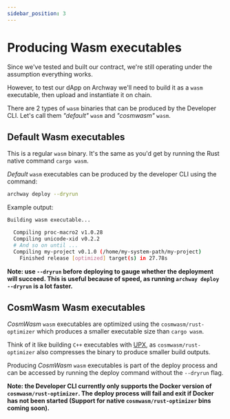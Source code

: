 ```yaml
---
sidebar_position: 3
---
```


# Producing Wasm executables

Since we've tested and built our contract, we're still operating under the assumption everything works. 

However, to test our dApp on Archway we'll need to build it as a `wasm` executable, then upload and instantiate it on chain.

There are 2 types of `wasm` binaries that can be produced by the Developer CLI. Let's call them _"default"_ `wasm` and _"cosmwasm"_ `wasm`. 

## Default Wasm executables
This is a regular `wasm` binary. It's the same as you'd get by running the Rust native command `cargo wasm`. 

_Default_ `wasm` executables can be produced by the developer CLI using the command:
```bash
archway deploy --dryrun
```

Example output:
```bash
Building wasm executable...

  Compiling proc-macro2 v1.0.28
  Compiling unicode-xid v0.2.2
  # And so on until ...
  Compiling my-project v0.1.0 (/home/my-system-path/my-project)
    Finished release [optimized] target(s) in 27.78s
```

**Note: use `--dryrun` before deploying to gauge whether the deployment will succeed. This is useful because of speed, as running `archway deploy --dryrun` is a lot faster.**

## CosmWasm Wasm executables

_CosmWasm_ `wasm` executables are optimized using the `cosmwasm/rust-optimizer` which produces a smaller executable size than `cargo wasm`.

Think of it like building `C++` executables with [UPX](https://upx.github.io/), as `cosmwasm/rust-optimizer` also compresses the binary to produce smaller build outputs.

Producing _CosmWasm_ `wasm` executables is part of the deploy process and can be accessed by running the deploy command without the `--dryrun` flag.

**Note: the Developer CLI currently only supports the Docker version of `cosmwasm/rust-optimizer`. The deploy process will fail and exit if Docker has not been started (Support for native `cosmwasm/rust-optimizer` bins coming soon).**